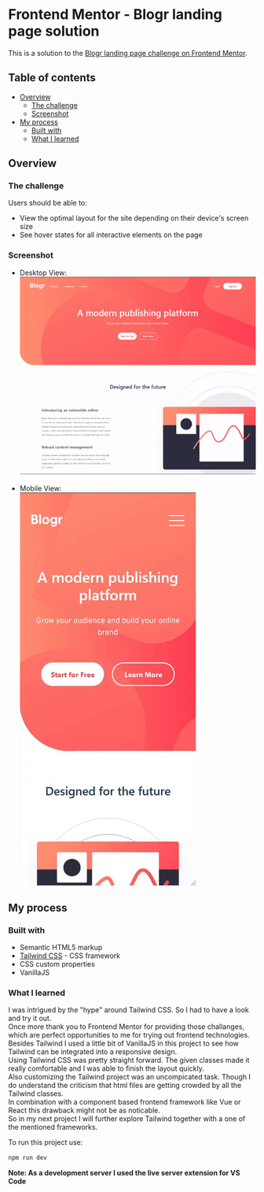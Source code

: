 # Frontend Mentor - Blogr landing page solution

This is a solution to the [Blogr landing page challenge on Frontend Mentor](https://www.frontendmentor.io/challenges/blogr-landing-page-EX2RLAApP).

## Table of contents

- [Overview](#overview)
  - [The challenge](#the-challenge)
  - [Screenshot](#screenshot)
- [My process](#my-process)
  - [Built with](#built-with)
  - [What I learned](#what-i-learned)


## Overview

### The challenge

Users should be able to:

- View the optimal layout for the site depending on their device's screen size
- See hover states for all interactive elements on the page

### Screenshot
- Desktop View:<br/>
![](./blogr-desktop.gif)<br/><br/>
- Mobile View:<br/>
![](./blogr-mobile.gif)


## My process

### Built with

- Semantic HTML5 markup
- [Tailwind CSS](https://tailwindcss.com/) - CSS framework
- CSS custom properties
- VanillaJS 

### What I learned

I was intrigued by the "hype" around Tailwind CSS. So I had to have a look and try it out.<br/>
Once more thank you to Frontend Mentor for providing those challanges, which are perfect opportunities to me for trying out frontend technologies.<br/>
Besides Tailwind I used a little bit of VanillaJS in this project to see how Tailwind can be integrated into a responsive design.<br/>
Using Tailwind CSS was pretty straight forward. The given classes made it really comfortable and I was able to finish the layout quickly.<br/>
Also customizing the Tailwind project was an uncompicated task. Though I do understand the criticism that html files are getting crowded by all the Tailwind classes.<br/>
In combination with a component based frontend framework like Vue or React this drawback might not be as noticable.<br/>
So in my next project I will further explore Tailwind together with a one of the mentioned frameworks.

To run this project use:
```js
npm run dev
```
**Note: As a development server I used the live server extension for VS Code**